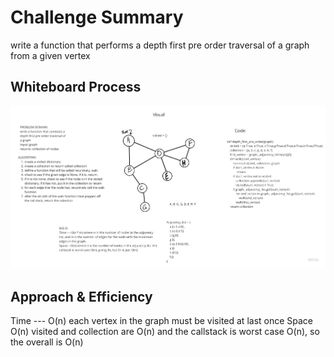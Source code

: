 # Challenge Summary
write a function that performs a depth first pre order traversal of a graph from a given vertex

## Whiteboard Process
![Whiteboard](depth_first_traversal_graph.jpg)

## Approach & Efficiency
Time --- O(n) each vertex in the graph must be visited at last once
Space O(n) visited and collection are O(n) and the callstack is worst case O(n), so the overall is O(n)

